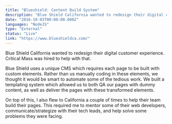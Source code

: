 ```yaml
---
title: "Blueshield: Content Build System"
description: "Blue Shield California wanted to redesign their digital customer experience. Critical Mass was hired to help with that. I helped build a static site generator as well as traveled to San Francisco to help their developers."
date: "2016-10-03T00:00:00.000Z"
languages: "NodeJS"
type: "External"
status: "Live"
link: "https://www.blueshieldca.com/"
---
```

Blue Shield California wanted to redesign their digital customer experience. Critical Mass was hired to help with that.

Blue Shield uses a unique CMS which requires each page to be built with custom elements. Rather than us manually coding in these elements, we thought it would be smart to automate some of the tedious work. We built a templating system which allowed us to both QA our pages with dummy content, as well as deliver the pages with these transformed elements.

On top of this, I also flew to California a couple of times to help their team build their pages. This required me to mentor some of their web developers, communicate/strategize with their tech leads, and help solve some problems they were facing.
